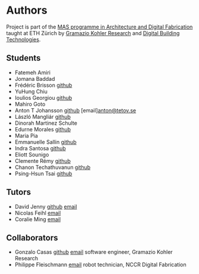 # Authors

Project is part of the [MAS programme in Architecture and Digital Fabrication](https://www.masdfab.com/) taught at ETH Zürich by [Gramazio Kohler Research](https://gramaziokohler.arch.ethz.ch/) and [Digital Building Technologies](https://dbt.arch.ethz.ch/).

## Students

* Fatemeh Amiri
* Jomana Baddad
* Frédéric Brisson [github](https://github.com/FredETH2019/)
* YuHung Chiu
* Ioulios Georgiou [github](https://github.com/iouliosG/)
* Mahiro Goto
* Anton T Johansson [github](https://github.com/tetov/) [email]<anton@tetov.se>
* László Mangliár [github](https://github.com/railgnam/)
* Dinorah Martinez Schulte
* Edurne Morales [github](https://github.com/edurnemorales/)
* Maria Pia
* Emmanuelle Sallin [github](https://github.com/esallin/)
* Indra Santosa [github](https://github.com/isantosa/)
* Eliott Sounigo
* Clemente Rémy [github](https://github.com/clementeremy/)
* Chanon Techathuvanun [github](https://github.com/ctechathuvanun/)
* Psing-Hsun Tsai [github](https://github.com/PingHsunTsai/)

## Tutors

* David Jenny [github](https://github.com/DavidJenny/)  [email](david.jenny@arch.ethz.ch)
* Nicolas Feihl [email](feihl@arch.ethz.ch)
* Coralie Ming [email](ming@arch.ethz.ch)

## Collaborators

* Gonzalo Casas [github](https://github.com/gonzalocasas) [email](casas@arch.ethz.ch) software engineer, Gramazio Kohler Research
* Philippe Fleischmann [email](fleischmann@dfab.ch) robot technician, NCCR Digital Fabrication
